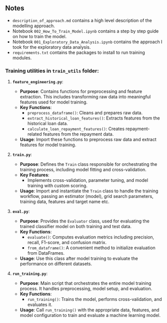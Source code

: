 ## Notes
- `description_of_approach.md` contains a high level description of the modelling approach.
- Notebook `002_How_To_Train_Model.ipynb` contains a step by step guide on how to train the model.
- Notebook `001_Exploratory_Data_Analysis.ipynb` contains the approach I took for the exploratory data analysis.
- `requirements.txt` contains the packages to install to run training modules.

### Training utilities in `train_utils` folder:

1. **`feature_engineering.py`**:
   - **Purpose**: Contains functions for preprocessing and feature extraction. This includes transforming raw data into meaningful features used for model training.
   - **Key Functions**: 
     - `preprocess_dataframe()`: Cleans and prepares raw data.
     - `extract_historical_loan_features()`: Extracts features from the historical loan data.
     - `calculate_loan_repayment_features()`: Creates repayment-related features from the repayment data.
   - **Usage**: Import these functions to preprocess raw data and extract features for model training.

2. **`train.py`**:
   - **Purpose**: Defines the `Train` class responsible for orchestrating the training process, including model fitting and cross-validation.
   - **Key Features**:
     - Implements cross-validation, parameter tuning, and model training with custom scoring.
   - **Usage**: Import and instantiate the `Train` class to handle the training workflow, passing an estimator (model), grid search parameters, training data, features and target name etc.

3. **`eval.py`**:
   - **Purpose**: Provides the `Evaluator` class, used for evaluating the trained classifier model on both training and test data.
   - **Key Functions**:
     - `evaluate()`: Computes evaluation metrics including precision, recall, F1-score, and confusion matrix.
     - `from_dataframe()`: A convenient method to initialize evaluation from DataFrames.
   - **Usage**: Use this class after model training to evaluate the performance on different datasets.

4. **`run_training.py`**:
   - **Purpose**: Main script that orchestrates the entire model training process. It handles preprocessing, model setup, and evaluation.
   - **Key Functions**:
     - `run_training()`: Trains the model, performs cross-validation, and evaluates it.
   - **Usage**: Call `run_training()` with the appropriate data, features, and model configuration to train and evaluate a machine learning model.
  
